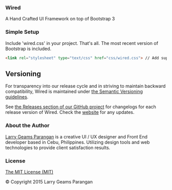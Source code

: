 ### Wired
A Hand Crafted UI Framework on top of Bootstrap 3

### Simple Setup
Include 'wired.css' in your project. That's all. The most recent version of Bootstrap is included.

```html
<link rel="stylesheet" type="text/css" href="css/wired.css"> // Add support for Wired UI Framework
```

## Versioning

For transparency into our release cycle and in striving to maintain backward compatibility, Wired is maintained under [the Semantic Versioning guidelines](http://semver.org/). 

See [the Releases section of our GitHub project](https://github.com/larrygeams/wired/releases) for changelogs for each release version of Wired. Check the [website](https://larrygeams.github.io/wired) for any updates.


### About the Author
[Larry Geams Parangan](http://larrygeams.github.io) is a creative UI / UX designer and Front End developer based in Cebu, Philippines. Utilizing design tools and web technologies to provide client satisfaction results.

### License
[The MIT License (MIT)](https://opensource.org/licenses/MIT)

&copy; Copyright 2015 Larry Geams Parangan
